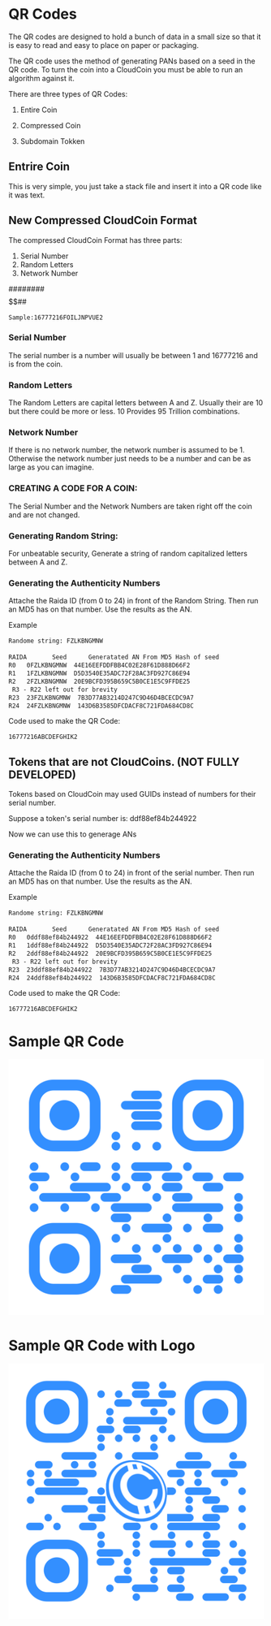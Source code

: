 # QR Codes

The QR codes are designed to hold a bunch of data in a small size so that it is easy to read and easy to place on paper or packaging. 

The QR code uses the method of generating PANs based on a seed in the QR code. To turn the coin into a CloudCoin you must be able to run an algorithm against it. 

There are three types of QR Codes:

1. Entire Coin

2. Compressed Coin

3. Subdomain Tokken

## Entrire Coin

This is very simple, you just take a stack file and insert it into a QR code like it was text. 

## New Compressed CloudCoin Format

The compressed CloudCoin Format has three parts:
1. Serial Number
2. Random Letters
3. Network Number

########$$$$$$$$$$##
```
Sample:16777216FOILJNPVUE2
```
### Serial Number
The serial number is a number will usually be between 1 and 16777216 and is from the coin. 

### Random Letters
The Random Letters are capital letters between A and Z. Usually their are 10 but there could be more or less. 10 Provides 95 Trillion combinations. 

### Network Number
If there is no network number, the network number is assumed to be 1. Otherwise the network number just needs to be a number and can be as large as you can imagine. 

### CREATING A CODE FOR A COIN:
The Serial Number and the Network Numbers are taken right off the coin and are not changed. 

### Generating Random String:
For unbeatable security, Generate a string of random capitalized letters between A and Z. 

### Generating the Authenticity Numbers
Attache the Raida ID (from 0 to 24) in front of the Random String. Then run an MD5 has on that number. Use the results as the AN.

Example
```
Randome string: FZLKBNGMNW

RAIDA       Seed      Generatated AN From MD5 Hash of seed
R0   0FZLKBNGMNW  44E16EEFDDFBB4C02E28F61D888D66F2
R1   1FZLKBNGMNW  D5D3540E35ADC72F28AC3FD927C86E94
R2   2FZLKBNGMNW  20E9BCFD395B659C5B0CE1E5C9FFDE25
 R3 - R22 left out for brevity
R23  23FZLKBNGMNW  7B3D77AB3214D247C9D46D4BCECDC9A7
R24  24FZLKBNGMNW  143D6B3585DFCDACF8C721FDA684CD8C
```

Code used to make the QR Code: 
```
16777216ABCDEFGHIK2
```

## Tokens that are not CloudCoins. (NOT FULLY DEVELOPED)

Tokens based on CloudCoin may used GUIDs instead of numbers for their serial number. 

Suppose a token's serial number is: ddf88ef84b244922

Now we can use this to generage ANs


### Generating the Authenticity Numbers
Attache the Raida ID (from 0 to 24) in front of the serial number. Then run an MD5 has on that number. Use the results as the AN.

Example
```
Randome string: FZLKBNGMNW

RAIDA       Seed      Generatated AN From MD5 Hash of seed
R0   0ddf88ef84b244922  44E16EEFDDFBB4C02E28F61D888D66F2
R1   1ddf88ef84b244922  D5D3540E35ADC72F28AC3FD927C86E94
R2   2ddf88ef84b244922  20E9BCFD395B659C5B0CE1E5C9FFDE25
 R3 - R22 left out for brevity
R23  23ddf88ef84b244922  7B3D77AB3214D247C9D46D4BCECDC9A7
R24  24ddf88ef84b244922  143D6B3585DFCDACF8C721FDA684CD8C
```

Code used to make the QR Code: 
```
16777216ABCDEFGHIK2
```


# Sample QR Code

![Without Logo](qr-code.png)

# Sample QR Code with Logo

![QR code with a log0](qr-code-logo.png)

